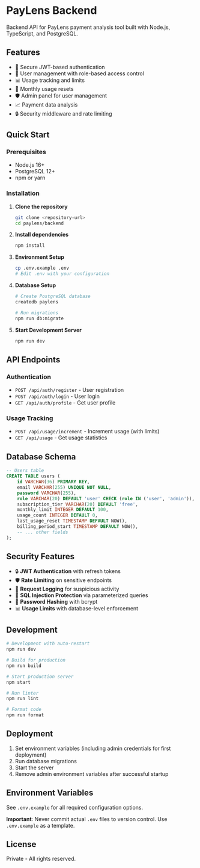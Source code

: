 # PayLens Backend

Backend API for PayLens payment analysis tool built with Node.js, TypeScript, and PostgreSQL.

## Features

- 🔐 Secure JWT-based authentication
- 👤 User management with role-based access control
- 📊 Usage tracking and limits
- 🔄 Monthly usage resets
- 🛡️ Admin panel for user management
- 📈 Payment data analysis
- 🔒 Security middleware and rate limiting

## Quick Start

### Prerequisites

- Node.js 16+
- PostgreSQL 12+
- npm or yarn

### Installation

1. **Clone the repository**
   ```bash
   git clone <repository-url>
   cd paylens/backend
   ```

2. **Install dependencies**
   ```bash
   npm install
   ```

3. **Environment Setup**
   ```bash
   cp .env.example .env
   # Edit .env with your configuration
   ```

4. **Database Setup**
   ```bash
   # Create PostgreSQL database
   createdb paylens

   # Run migrations
   npm run db:migrate
   ```

5. **Start Development Server**
   ```bash
   npm run dev
   ```

## API Endpoints

### Authentication
- `POST /api/auth/register` - User registration
- `POST /api/auth/login` - User login
- `GET /api/auth/profile` - Get user profile

### Usage Tracking
- `POST /api/usage/increment` - Increment usage (with limits)
- `GET /api/usage` - Get usage statistics

## Database Schema

```sql
-- Users table
CREATE TABLE users (
    id VARCHAR(36) PRIMARY KEY,
    email VARCHAR(255) UNIQUE NOT NULL,
    password VARCHAR(255),
    role VARCHAR(20) DEFAULT 'user' CHECK (role IN ('user', 'admin')),
    subscription_tier VARCHAR(20) DEFAULT 'free',
    monthly_limit INTEGER DEFAULT 100,
    usage_count INTEGER DEFAULT 0,
    last_usage_reset TIMESTAMP DEFAULT NOW(),
    billing_period_start TIMESTAMP DEFAULT NOW(),
    -- ... other fields
);
```

## Security Features

- 🔒 **JWT Authentication** with refresh tokens
- 🛡️ **Rate Limiting** on sensitive endpoints
- 📝 **Request Logging** for suspicious activity
- 🚫 **SQL Injection Protection** via parameterized queries
- 🔐 **Password Hashing** with bcrypt
- 📊 **Usage Limits** with database-level enforcement

## Development

```bash
# Development with auto-restart
npm run dev

# Build for production
npm run build

# Start production server
npm start

# Run linter
npm run lint

# Format code
npm run format
```

## Deployment

1. Set environment variables (including admin credentials for first deployment)
2. Run database migrations
3. Start the server
4. Remove admin environment variables after successful startup

## Environment Variables

See `.env.example` for all required configuration options.

**Important**: Never commit actual `.env` files to version control. Use `.env.example` as a template.

## License

Private - All rights reserved.
